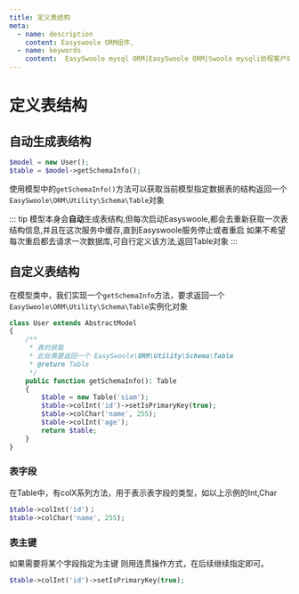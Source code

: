 ```yaml
---
title: 定义表结构
meta:
  - name: description
    content: Easyswoole ORM组件,
  - name: keywords
    content:  EasySwoole mysql ORM|EasySwoole ORM|Swoole mysqli协程客户端|swoole ORM|定义表结构
---
```



# 定义表结构

## 自动生成表结构
```php
$model = new User();
$table = $model->getSchemaInfo();
```
使用模型中的`getSchemaInfo()`方法可以获取当前模型指定数据表的结构返回一个`EasySwoole\ORM\Utility\Schema\Table`对象

::: tip 
模型本身会**自动**生成表结构,但每次启动Easyswoole,都会去重新获取一次表结构信息,并且在这次服务中缓存,直到Easyswoole服务停止或者重启
如果不希望每次重启都去请求一次数据库,可自行定义该方法,返回Table对象
:::

## 自定义表结构

在模型类中，我们实现一个`getSchemaInfo`方法，要求返回一个`EasySwoole\ORM\Utility\Schema\Table`实例化对象

```php
class User extends AbstractModel
{
    /**
     * 表的获取
     * 此处需要返回一个 EasySwoole\ORM\Utility\Schema\Table
     * @return Table
     */
    public function getSchemaInfo(): Table
    {
        $table = new Table('siam');
        $table->colInt('id')->setIsPrimaryKey(true);
        $table->colChar('name', 255);
        $table->colInt('age');
        return $table;
    }
}

```
### 表字段

在Table中，有colX系列方法，用于表示表字段的类型，如以上示例的Int,Char

```php
$table->colInt('id')；
$table->colChar('name', 255);
```

### 表主键

如果需要将某个字段指定为主键 则用连贯操作方式，在后续继续指定即可。

```php
$table->colInt('id')->setIsPrimaryKey(true);
```

